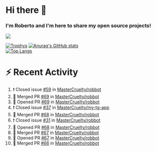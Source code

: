 # Hi there 👋
### I'm Roberto and I'm here to share my open source projects!

<img src="https://komarev.com/ghpvc/?username=mastercruelty&label=Profile views&color=0e75b6"><br>

[![Trophys](https://github-profile-trophy.vercel.app/?username=mastercruelty)](https://github.com/ryo-ma/github-profile-trophy)
[![Anurag's GitHub stats](https://github-readme-stats.vercel.app/api?username=mastercruelty&show_icons=true&theme=tokyonight)](https://github.com/anuraghazra/github-readme-stats)<br>
[![Top Langs](https://github-readme-stats.vercel.app/api/top-langs/?username=mastercruelty&exclude_repo=Alarm-project&langs_count=6&layout=compact&theme=tokyonight)](https://github.com/anuraghazra/github-readme-stats)

# :zap: Recent Activity
<!--START_SECTION:activity-->
1. ❗️ Closed issue [#59](https://github.com/MasterCruelty/robbot/issues/59) in [MasterCruelty/robbot](https://github.com/MasterCruelty/robbot)
2. 🎉 Merged PR [#69](https://github.com/MasterCruelty/robbot/pull/69) in [MasterCruelty/robbot](https://github.com/MasterCruelty/robbot)
3. 💪 Opened PR [#69](https://github.com/MasterCruelty/robbot/pull/69) in [MasterCruelty/robbot](https://github.com/MasterCruelty/robbot)
4. ❗️ Closed issue [#37](https://github.com/MasterCruelty/my-tg-app/issues/37) in [MasterCruelty/my-tg-app](https://github.com/MasterCruelty/my-tg-app)
5. 🎉 Merged PR [#68](https://github.com/MasterCruelty/robbot/pull/68) in [MasterCruelty/robbot](https://github.com/MasterCruelty/robbot)
6. ❗️ Closed issue [#31](https://github.com/MasterCruelty/robbot/issues/31) in [MasterCruelty/robbot](https://github.com/MasterCruelty/robbot)
7. 💪 Opened PR [#68](https://github.com/MasterCruelty/robbot/pull/68) in [MasterCruelty/robbot](https://github.com/MasterCruelty/robbot)
8. 🎉 Merged PR [#67](https://github.com/MasterCruelty/robbot/pull/67) in [MasterCruelty/robbot](https://github.com/MasterCruelty/robbot)
9. 💪 Opened PR [#67](https://github.com/MasterCruelty/robbot/pull/67) in [MasterCruelty/robbot](https://github.com/MasterCruelty/robbot)
10. 🎉 Merged PR [#66](https://github.com/MasterCruelty/robbot/pull/66) in [MasterCruelty/robbot](https://github.com/MasterCruelty/robbot)
<!--END_SECTION:activity-->
